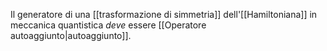 Il generatore di una [[trasformazione di simmetria]] dell'[[Hamiltoniana]] in meccanica quantistica *deve* essere [[Operatore autoaggiunto|autoaggiunto]].